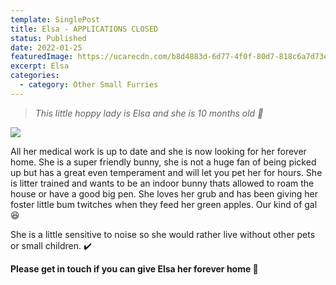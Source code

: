 ```yaml
---
template: SinglePost
title: Elsa - APPLICATIONS CLOSED
status: Published
date: 2022-01-25
featuredImage: https://ucarecdn.com/b8d4883d-6d77-4f0f-80d7-818c6a7d73e1/-/crop/155x95/0,68/-/preview/
excerpt: Elsa
categories:
  - category: Other Small Furries
---
```

> *This little hoppy lady is Elsa and she is 10 months old 🐰*

![](https://ucarecdn.com/163b1861-10f6-40cf-8331-47f7be17d2f4/)


All her medical work is up to date and she is now looking for her forever home. She is a super friendly bunny, she is not a huge fan of being picked up but has a great even temperament and will let you pet her for hours. She is litter trained and wants to be an indoor bunny thats allowed to roam the house or have a good big pen. She loves her grub and has been giving her foster little bum twitches when they feed her green apples. Our kind of gal 😆


She is a little sensitive to noise so she would rather live without other pets or small children. ✔️


**Please get in touch if you can give Elsa her forever home 🏡**